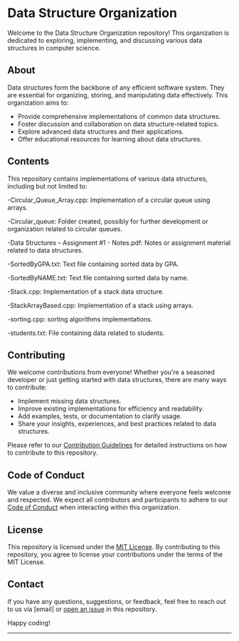 
# Data Structure Organization

Welcome to the Data Structure Organization repository! This organization is dedicated to exploring, implementing, and discussing various data structures in computer science.

## About

Data structures form the backbone of any efficient software system. They are essential for organizing, storing, and manipulating data effectively. This organization aims to:

- Provide comprehensive implementations of common data structures.
- Foster discussion and collaboration on data structure-related topics.
- Explore advanced data structures and their applications.
- Offer educational resources for learning about data structures.

## Contents

This repository contains implementations of various data structures, including but not limited to:

-Circular_Queue_Array.cpp: Implementation of a circular queue using arrays.

-Circular_queue: Folder created, possibly for further development or organization related to circular queues.

-Data Structures – Assignment #1 - Notes.pdf: Notes or assignment material related to data structures.

-SortedByGPA.txt: Text file containing sorted data by GPA.

-SortedByNAME.txt: Text file containing sorted data by name.

-Stack.cpp: Implementation of a stack data structure.

-StackArrayBased.cpp: Implementation of a stack using arrays.

-sorting.cpp: sorting algorithms implementations.

-students.txt: File containing data related to students.

## Contributing

We welcome contributions from everyone! Whether you're a seasoned developer or just getting started with data structures, there are many ways to contribute:

- Implement missing data structures.
- Improve existing implementations for efficiency and readability.
- Add examples, tests, or documentation to clarify usage.
- Share your insights, experiences, and best practices related to data structures.

Please refer to our [Contribution Guidelines](CONTRIBUTING.md) for detailed instructions on how to contribute to this repository.

## Code of Conduct

We value a diverse and inclusive community where everyone feels welcome and respected. We expect all contributors and participants to adhere to our [Code of Conduct](CODE_OF_CONDUCT.md) when interacting within this organization.

## License

This repository is licensed under the [MIT License](LICENSE). By contributing to this repository, you agree to license your contributions under the terms of the MIT License.

## Contact

If you have any questions, suggestions, or feedback, feel free to reach out to us via [email] or [open an issue](https://github.com/DataStructureOrganization/issues) in this repository.

Happy coding!

---
